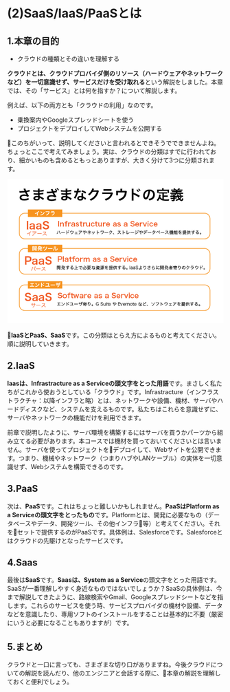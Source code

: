 # (2)SaaS/IaaS/PaaSとは

## 1.本章の目的

- クラウドの種類とその違いを理解する  

  
**クラウドとは、クラウドプロバイダ側のリソース（ハードウェアやネットワークなど）を一切意識せず、サービスだけを受け取れる**という解説をしました。本章では、その「サービス」とは何を指すか？について解説します。

例えば、以下の両方とも「クラウドの利用」なのです。

- 乗換案内やGoogleスプレッドシートを使う  
- プロジェクトをデプロイしてWebシステムを公開する

このちがいって、説明してくださいと言われるとできそうでできませんよね。ちょっとここで考えてみましょう。実は、クラウドの分類はすでに行われており、細かいものも含めるともっとありますが、大きく分けて3つに分類されます。

![図2-01. クラウドの分類](2-01.png)

**IaaSとPaaS、SaaS**です。この分類はとらえ方によるものと考えてください。順に説明していきます。

## 2.IaaS

**Iaasは、Infrastracture as a Serviceの頭文字をとった用語**です。まさしく私たちがこれから使おうとしている「クラウド」です。Infrastracture（インフラストラクチャ：以降インフラと略）とは、ネットワークや設備、機材、サーバやハードディスクなど、システムを支えるものです。私たちはこれらを意識せずに、サーバやネットワークの機能だけを利用できます。

前章で説明したように、サーバ環境を構築するにはサーバを買うかパーツから組み立てる必要があります。本コースでは機材を買っておいてくださいとは言いません。サーバを使ってプロジェクトをデプロイして、Webサイトを公開できます。つまり、機械やネットワーク（つまりハブやLANケーブル）の実体を一切意識せず、Webシステムを構築できるのです。

## 3.PaaS

次は、**PaaS**です。これはちょっと難しいかもしれません。**PaaSはPlatform as a Serviceの頭文字をとったもの**です。Platformとは、開発に必要なもの（データベースやデータ、開発ツール、その他インフラ等）と考えてください。それをセットで提供するのがPaaSです。具体例は、Salesforceです。Salesforceとはクラウドの先駆けとなったサービスです。

## 4.Saas

最後は**SaaS**です。**Saasは、System as a Service**の頭文字をとった用語です。SaaSが一番理解しやすく身近なものではないでしょうか？SaaSの具体例は、今まで解説してきたように、路線検索やGmail、Googleスプレッドシートなどを指します。これらのサービスを使う時、サービスプロバイダの機材や設備、データなどを意識したり、専用ソフトのインストールをすることは基本的に不要（厳密にいうと必要になることもありますが）です。

## 5.まとめ

クラウドと一口に言っても、さまざまな切り口がありますね。今後クラウドについての解説を読んだり、他のエンジニアと会話する際に、本章の解説を理解しておくと便利でしょう。
